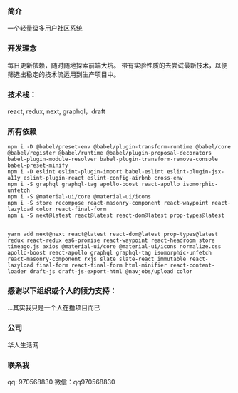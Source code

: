 ### 简介

一个轻量级多用户社区系统

### 开发理念

每日更新依赖，随时随地探索前端大坑。
带有实验性质的去尝试最新技术，以便筛选出稳定的技术流运用到生产项目中。

### 技术栈：
react, redux, next, graphql，draft

### 所有依赖

```
npm i -D @babel/preset-env @babel/plugin-transform-runtime @babel/core @babel/register @babel/runtime @babel/plugin-proposal-decorators babel-plugin-module-resolver babel-plugin-transform-remove-console babel-preset-minify 
npm i -D eslint eslint-plugin-import babel-eslint eslint-plugin-jsx-a11y eslint-plugin-react eslint-config-airbnb cross-env
npm i -S graphql graphql-tag apollo-boost react-apollo isomorphic-unfetch 
npm i -S @material-ui/core @material-ui/icons
npm i -S store recompose react-masonry-component react-waypoint react-lazyload color react-final-form
npm i -S next@latest react@latest react-dom@latest prop-types@latest


yarn add next@next react@latest react-dom@latest prop-types@latest redux react-redux es6-promise react-waypoint react-headroom store timeago.js axios @material-ui/core @material-ui/icons normalize.css apollo-boost react-apollo graphql graphql-tag isomorphic-unfetch react-masonry-component rxjs slate slate-react immutable react-lazyload final-form react-final-form html-minifier react-content-loader draft-js draft-js-export-html @navjobs/upload color
```

### 感谢以下组织或个人的倾力支持：
...其实我只是一个人在撸项目而已

### 公司
华人生活网

### 联系我
qq: 970568830
微信：qq970568830
